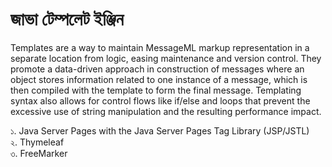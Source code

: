# জাভা টেম্পলেট ইঞ্জিন

Templates are a way to maintain MessageML markup representation in a separate location from logic, easing maintenance and version control. They promote a data-driven approach in construction of messages where an object stores information related to one instance of a message, which is then compiled with the template to form the final message. Templating syntax also allows for control flows like if/else and loops that prevent the excessive use of string manipulation and the resulting performance impact.

১. Java Server Pages with the Java Server Pages Tag Library (JSP/JSTL)                  
২. Thymeleaf                
৩. FreeMarker                  